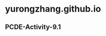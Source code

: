 # yurongzhang.github.io
## PCDE-Activity-9.1
<a href="http://KateNordborg.github.io/PCDE-Activity-9.1">

